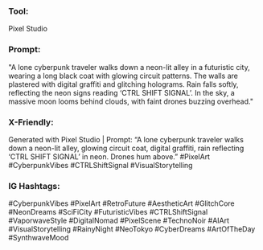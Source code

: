 ### Tool:
Pixel Studio

### Prompt:
"A lone cyberpunk traveler walks down a neon-lit alley in a futuristic city, wearing a long black coat with glowing circuit patterns. The walls are plastered with digital graffiti and glitching holograms. Rain falls softly, reflecting the neon signs reading ‘CTRL SHIFT SIGNAL’. In the sky, a massive moon looms behind clouds, with faint drones buzzing overhead."

### X-Friendly:
Generated with Pixel Studio | Prompt: “A lone cyberpunk traveler walks down a neon-lit alley, glowing circuit coat, digital graffiti, rain reflecting ‘CTRL SHIFT SIGNAL’ in neon. Drones hum above.” #PixelArt #CyberpunkVibes #CTRLShiftSignal #VisualStorytelling

### IG Hashtags:
#CyberpunkVibes #PixelArt #RetroFuture #AestheticArt #GlitchCore #NeonDreams #SciFiCity #FuturisticVibes #CTRLShiftSignal #VaporwaveStyle #DigitalNomad #PixelScene #TechnoNoir #AIArt #VisualStorytelling #RainyNight #NeoTokyo #CyberDreams #ArtOfTheDay #SynthwaveMood
